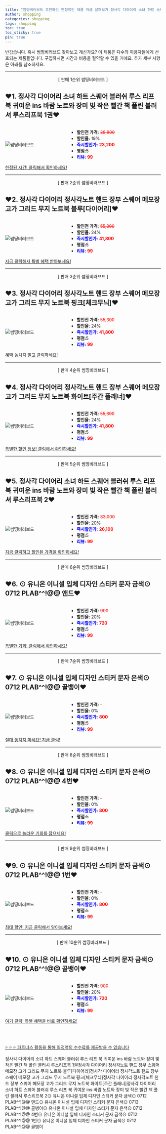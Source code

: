 ```yaml
---
title: "썸띵비러브드 추천하는 안정적인 제품 지금 살펴보기 정사각 다이어리 소녀 하트 스퀘어"
author: shopping
categories: shopping
tags: shopping
toc: true
toc_sticky: true
pin: true
---
```

반갑습니다. 혹시 썸띵비러브드 찾아보고 계신가요?  이 제품은 다수의 이용자들에게 선호되는 제품들입니다. 구입하시면 시간과 비용을 절약할 수 있을 거에요. 추가 세부 사항은 아래를 참조하세요.

---
<p class="toplist" style="margin: 0 auto; display: block; width: fit-content;">[ 판매 1순위 썸띵비러브드 ]</p>

<h2><strong>❤️1. 정사각 다이어리 소녀 하트 스퀘어 블러쉬 루스 리프 북 귀여운 ins 바람 노트와 장미 빛 작은 빨간 책 폴린 블러셔 루스리프북 1권❤️</strong></h2>

<div style="display: flex; align-items: center;">
    <div style="flex: 0.4;">
        <img src="https://thumbnail8.coupangcdn.com/thumbnails/remote/230x230ex/image/vendor_inventory/0e2f/553657ffb97d47d9d833801b9c81fa8a10dde62d6f665610ff23d8ce7d07.png" alt="썸띵비러브드" style="max-width: 100%;">
    </div>
    <div style="flex: 0.6; margin-left: 10px;">
        <ul>
            <li><strong>할인전 가격:</strong> <del style="color: red;">28,800</del></li>
            <li><strong>할인율:</strong> 19%</li>
            <li><span style='color:blue'><strong>즉시할인가:</strong></span> <span style='color:red'><strong>23,200</strong></span></li>
            <li><strong>평점:</strong>5</li>
            <li><span style='color:blue'><strong>리뷰:</strong></span> <span style='color:red'><strong>99</strong></span></li>
        </ul>
    </div>
</div>
<div class="center">
    <a href="https://selin100587001.github.io?lptag=AF9450613&subid=githubio&pageKey=7329264856&traceid=V0-153&itemId=18813348800&vendorItemId=85943859384" class="myButton">
        한정된 시간! 클릭해서 확인하세요!
    </a>
</div>


---
<p class="toplist" style="margin: 0 auto; display: block; width: fit-content;">[ 판매 2순위 썸띵비러브드 ]</p>

<h2><strong>❤️2. 정사각 다이어리 정사각노트 핸드 장부 스퀘어 메모장 고가 그리드 무지 노트북 블루[다이어리]❤️</strong></h2>

<div style="display: flex; align-items: center;">
    <div style="flex: 0.4;">
        <img src="https://thumbnail10.coupangcdn.com/thumbnails/remote/230x230ex/image/vendor_inventory/5e9b/04d3df5e509cc04e6b4541cd3aba4743aa8cf1aafce2ec3a11d263439dad.png" alt="썸띵비러브드" style="max-width: 100%;">
    </div>
    <div style="flex: 0.6; margin-left: 10px;">
        <ul>
            <li><strong>할인전 가격:</strong> <del style="color: red;">55,300</del></li>
            <li><strong>할인율:</strong> 24%</li>
            <li><span style='color:blue'><strong>즉시할인가:</strong></span> <span style='color:red'><strong>41,800</strong></span></li>
            <li><strong>평점:</strong>5</li>
            <li><span style='color:blue'><strong>리뷰:</strong></span> <span style='color:red'><strong>99</strong></span></li>
        </ul>
    </div>
</div>
<div class="center">
    <a href="https://selin100587001.github.io?lptag=AF9450613&subid=githubio&pageKey=7329265569&traceid=V0-153&itemId=18813351342&vendorItemId=85943861926" class="myButton">
        지금 클릭해서 특별 혜택 받아보세요!
    </a>
</div>


---
<p class="toplist" style="margin: 0 auto; display: block; width: fit-content;">[ 판매 3순위 썸띵비러브드 ]</p>

<h2><strong>❤️3. 정사각 다이어리 정사각노트 핸드 장부 스퀘어 메모장 고가 그리드 무지 노트북 핑크[체크무늬]❤️</strong></h2>

<div style="display: flex; align-items: center;">
    <div style="flex: 0.4;">
        <img src="https://thumbnail10.coupangcdn.com/thumbnails/remote/230x230ex/image/vendor_inventory/9ac5/f30d78015fa83b79f61cc98f96e150ad2e00c921b4d826fb8e365e82b4a2.png" alt="썸띵비러브드" style="max-width: 100%;">
    </div>
    <div style="flex: 0.6; margin-left: 10px;">
        <ul>
            <li><strong>할인전 가격:</strong> <del style="color: red;">55,300</del></li>
            <li><strong>할인율:</strong> 24%</li>
            <li><span style='color:blue'><strong>즉시할인가:</strong></span> <span style='color:red'><strong>41,800</strong></span></li>
            <li><strong>평점:</strong>5</li>
            <li><span style='color:blue'><strong>리뷰:</strong></span> <span style='color:red'><strong>99</strong></span></li>
        </ul>
    </div>
</div>
<div class="center">
    <a href="https://selin100587001.github.io?lptag=AF9450613&subid=githubio&pageKey=7329265569&traceid=V0-153&itemId=18813351340&vendorItemId=85943861923" class="myButton">
        혜택 놓치지 말고 클릭하세요!
    </a>
</div>


---
<p class="toplist" style="margin: 0 auto; display: block; width: fit-content;">[ 판매 4순위 썸띵비러브드 ]</p>

<h2><strong>❤️4. 정사각 다이어리 정사각노트 핸드 장부 스퀘어 메모장 고가 그리드 무지 노트북 화이트[주간 플래너]❤️</strong></h2>

<div style="display: flex; align-items: center;">
    <div style="flex: 0.4;">
        <img src="https://thumbnail8.coupangcdn.com/thumbnails/remote/230x230ex/image/vendor_inventory/264d/aa5443abf7b6afe45b144d8678118d93f266652c6c2476098a03b9b8ff69.png" alt="썸띵비러브드" style="max-width: 100%;">
    </div>
    <div style="flex: 0.6; margin-left: 10px;">
        <ul>
            <li><strong>할인전 가격:</strong> <del style="color: red;">55,300</del></li>
            <li><strong>할인율:</strong> 24%</li>
            <li><span style='color:blue'><strong>즉시할인가:</strong></span> <span style='color:red'><strong>41,800</strong></span></li>
            <li><strong>평점:</strong>5</li>
            <li><span style='color:blue'><strong>리뷰:</strong></span> <span style='color:red'><strong>99</strong></span></li>
        </ul>
    </div>
</div>
<div class="center">
    <a href="https://selin100587001.github.io?lptag=AF9450613&subid=githubio&pageKey=7329265569&traceid=V0-153&itemId=18813351344&vendorItemId=85943861929" class="myButton">
        특별한 할인 정보! 클릭해서 확인하세요!
    </a>
</div>


---
<p class="toplist" style="margin: 0 auto; display: block; width: fit-content;">[ 판매 5순위 썸띵비러브드 ]</p>

<h2><strong>❤️5. 정사각 다이어리 소녀 하트 스퀘어 블러쉬 루스 리프 북 귀여운 ins 바람 노트와 장미 빛 작은 빨간 책 폴린 블러셔 루스리프북 2❤️</strong></h2>

<div style="display: flex; align-items: center;">
    <div style="flex: 0.4;">
        <img src="https://thumbnail8.coupangcdn.com/thumbnails/remote/230x230ex/image/vendor_inventory/0e2f/553657ffb97d47d9d833801b9c81fa8a10dde62d6f665610ff23d8ce7d07.png" alt="썸띵비러브드" style="max-width: 100%;">
    </div>
    <div style="flex: 0.6; margin-left: 10px;">
        <ul>
            <li><strong>할인전 가격:</strong> <del style="color: red;">33,000</del></li>
            <li><strong>할인율:</strong> 20%</li>
            <li><span style='color:blue'><strong>즉시할인가:</strong></span> <span style='color:red'><strong>26,100</strong></span></li>
            <li><strong>평점:</strong>5</li>
            <li><span style='color:blue'><strong>리뷰:</strong></span> <span style='color:red'><strong>99</strong></span></li>
        </ul>
    </div>
</div>
<div class="center">
    <a href="https://selin100587001.github.io?lptag=AF9450613&subid=githubio&pageKey=7329264856&traceid=V0-153&itemId=18813348798&vendorItemId=85943859382" class="myButton">
        지금 클릭하고 할인된 가격을 확인하세요!
    </a>
</div>


---
<p class="toplist" style="margin: 0 auto; display: block; width: fit-content;">[ 판매 6순위 썸띵비러브드 ]</p>

<h2><strong>❤️6. ⊙ 유니온 이니셜 입체 디자인 스티커 문자 금색⊙ 0712 PLAB^^!@@ 앤드❤️</strong></h2>

<div style="display: flex; align-items: center;">
    <div style="flex: 0.4;">
        <img src="https://thumbnail8.coupangcdn.com/thumbnails/remote/230x230ex/image/vendor_inventory/7014/11544d7348af4bd670091f75e9663ca0f51c96ddf9c2f09944ee062c6ebc.jpg" alt="썸띵비러브드" style="max-width: 100%;">
    </div>
    <div style="flex: 0.6; margin-left: 10px;">
        <ul>
            <li><strong>할인전 가격:</strong> <del style="color: red;">900</del></li>
            <li><strong>할인율:</strong> 20%</li>
            <li><span style='color:blue'><strong>즉시할인가:</strong></span> <span style='color:red'><strong>720</strong></span></li>
            <li><strong>평점:</strong>5</li>
            <li><span style='color:blue'><strong>리뷰:</strong></span> <span style='color:red'><strong>99</strong></span></li>
        </ul>
    </div>
</div>
<div class="center">
    <a href="https://selin100587001.github.io?lptag=AF9450613&subid=githubio&pageKey=2081626104&traceid=V0-153&itemId=3536162709&vendorItemId=88718667122" class="myButton">
        특별한 기회! 클릭해서 확인하세요!
    </a>
</div>


---
<p class="toplist" style="margin: 0 auto; display: block; width: fit-content;">[ 판매 7순위 썸띵비러브드 ]</p>

<h2><strong>❤️7. ⊙ 유니온 이니셜 입체 디자인 스티커 문자 은색⊙ 0712 PLAB^^!@@ 골뱅이❤️</strong></h2>

<div style="display: flex; align-items: center;">
    <div style="flex: 0.4;">
        <img src="https://thumbnail8.coupangcdn.com/thumbnails/remote/230x230ex/image/vendor_inventory/35b6/d6413515e673dd50872c8416e8cf7ab6f1c9f130b34b3bfb0ebaac6aff16.jpg" alt="썸띵비러브드" style="max-width: 100%;">
    </div>
    <div style="flex: 0.6; margin-left: 10px;">
        <ul>
            <li><strong>할인전 가격:</strong> <del style="color: red;">-</del></li>
            <li><strong>할인율:</strong> 0%</li>
            <li><span style='color:blue'><strong>즉시할인가:</strong></span> <span style='color:red'><strong>800</strong></span></li>
            <li><strong>평점:</strong>5</li>
            <li><span style='color:blue'><strong>리뷰:</strong></span> <span style='color:red'><strong>99</strong></span></li>
        </ul>
    </div>
</div>
<div class="center">
    <a href="https://selin100587001.github.io?lptag=AF9450613&subid=githubio&pageKey=1979435937&traceid=V0-153&itemId=3367300432&vendorItemId=77375563801" class="myButton">
        절대 놓치지 마세요! 지금 클릭!
    </a>
</div>


---
<p class="toplist" style="margin: 0 auto; display: block; width: fit-content;">[ 판매 8순위 썸띵비러브드 ]</p>

<h2><strong>❤️8. ⊙ 유니온 이니셜 입체 디자인 스티커 문자 은색⊙ 0712 PLAB^^!@@ 4번❤️</strong></h2>

<div style="display: flex; align-items: center;">
    <div style="flex: 0.4;">
        <img src="https://thumbnail8.coupangcdn.com/thumbnails/remote/230x230ex/image/vendor_inventory/35b6/d6413515e673dd50872c8416e8cf7ab6f1c9f130b34b3bfb0ebaac6aff16.jpg" alt="썸띵비러브드" style="max-width: 100%;">
    </div>
    <div style="flex: 0.6; margin-left: 10px;">
        <ul>
            <li><strong>할인전 가격:</strong> <del style="color: red;">-</del></li>
            <li><strong>할인율:</strong> 0%</li>
            <li><span style='color:blue'><strong>즉시할인가:</strong></span> <span style='color:red'><strong>800</strong></span></li>
            <li><strong>평점:</strong>5</li>
            <li><span style='color:blue'><strong>리뷰:</strong></span> <span style='color:red'><strong>99</strong></span></li>
        </ul>
    </div>
</div>
<div class="center">
    <a href="https://selin100587001.github.io?lptag=AF9450613&subid=githubio&pageKey=5831509538&traceid=V0-153&itemId=10092732537&vendorItemId=77375563231" class="myButton">
        클릭으로 놀라운 기회를 잡으세요!
    </a>
</div>


---
<p class="toplist" style="margin: 0 auto; display: block; width: fit-content;">[ 판매 9순위 썸띵비러브드 ]</p>

<h2><strong>❤️9. ⊙ 유니온 이니셜 입체 디자인 스티커 문자 금색⊙ 0712 PLAB^^!@@ 1번❤️</strong></h2>

<div style="display: flex; align-items: center;">
    <div style="flex: 0.4;">
        <img src="https://thumbnail8.coupangcdn.com/thumbnails/remote/230x230ex/image/vendor_inventory/56c0/277f3b61e106a06ca2151734aa93d0997c5f114fd94b27c4bf046147f455.jpg" alt="썸띵비러브드" style="max-width: 100%;">
    </div>
    <div style="flex: 0.6; margin-left: 10px;">
        <ul>
            <li><strong>할인전 가격:</strong> <del style="color: red;">-</del></li>
            <li><strong>할인율:</strong> 0%</li>
            <li><span style='color:blue'><strong>즉시할인가:</strong></span> <span style='color:red'><strong>800</strong></span></li>
            <li><strong>평점:</strong>5</li>
            <li><span style='color:blue'><strong>리뷰:</strong></span> <span style='color:red'><strong>99</strong></span></li>
        </ul>
    </div>
</div>
<div class="center">
    <a href="https://selin100587001.github.io?lptag=AF9450613&subid=githubio&pageKey=5831509177&traceid=V0-153&itemId=10092730651&vendorItemId=77375561677" class="myButton">
        최대 할인! 지금 클릭해서 알아보세요!
    </a>
</div>


---
<p class="toplist" style="margin: 0 auto; display: block; width: fit-content;">[ 판매 10순위 썸띵비러브드 ]</p>

<h2><strong>❤️10. ⊙ 유니온 이니셜 입체 디자인 스티커 문자 금색⊙ 0712 PLAB^^!@@ 골뱅이❤️</strong></h2>

<div style="display: flex; align-items: center;">
    <div style="flex: 0.4;">
        <img src="https://thumbnail8.coupangcdn.com/thumbnails/remote/230x230ex/image/vendor_inventory/7014/11544d7348af4bd670091f75e9663ca0f51c96ddf9c2f09944ee062c6ebc.jpg" alt="썸띵비러브드" style="max-width: 100%;">
    </div>
    <div style="flex: 0.6; margin-left: 10px;">
        <ul>
            <li><strong>할인전 가격:</strong> <del style="color: red;">900</del></li>
            <li><strong>할인율:</strong> 20%</li>
            <li><span style='color:blue'><strong>즉시할인가:</strong></span> <span style='color:red'><strong>720</strong></span></li>
            <li><strong>평점:</strong>5</li>
            <li><span style='color:blue'><strong>리뷰:</strong></span> <span style='color:red'><strong>99</strong></span></li>
        </ul>
    </div>
</div>
<div class="center">
    <a href="https://selin100587001.github.io?lptag=AF9450613&subid=githubio&pageKey=1979063081&traceid=V0-153&itemId=3366334396&vendorItemId=88718667126" class="myButton">
        여기 클릭! 특별 혜택을 바로 확인하세요!
    </a>
</div>

<br><br><br>[💦 💦 💦 파트너스 활동을 통해 일정액의 수수료를 제공받을 수 있습니다](https://link.coupang.com/a/bcpT2c)<br><br>정사각 다이어리 소녀 하트 스퀘어 블러쉬 루스 리프 북 귀여운 ins 바람 노트와 장미 빛 작은 빨간 책 폴린 블러셔 루스리프북 1권정사각 다이어리 정사각노트 핸드 장부 스퀘어 메모장 고가 그리드 무지 노트북 블루[다이어리]정사각 다이어리 정사각노트 핸드 장부 스퀘어 메모장 고가 그리드 무지 노트북 핑크[체크무늬]정사각 다이어리 정사각노트 핸드 장부 스퀘어 메모장 고가 그리드 무지 노트북 화이트[주간 플래너]정사각 다이어리 소녀 하트 스퀘어 블러쉬 루스 리프 북 귀여운 ins 바람 노트와 장미 빛 작은 빨간 책 폴린 블러셔 루스리프북 2⊙ 유니온 이니셜 입체 디자인 스티커 문자 금색⊙ 0712 PLAB^^!@@ 앤드⊙ 유니온 이니셜 입체 디자인 스티커 문자 은색⊙ 0712 PLAB^^!@@ 골뱅이⊙ 유니온 이니셜 입체 디자인 스티커 문자 은색⊙ 0712 PLAB^^!@@ 4번⊙ 유니온 이니셜 입체 디자인 스티커 문자 금색⊙ 0712 PLAB^^!@@ 1번⊙ 유니온 이니셜 입체 디자인 스티커 문자 금색⊙ 0712 PLAB^^!@@ 골뱅이